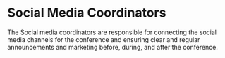 # Social Media Coordinators

The Social media coordinators are responsible for connecting the social media channels for the conference and ensuring clear and regular announcements and marketing before, during, and after the conference.
